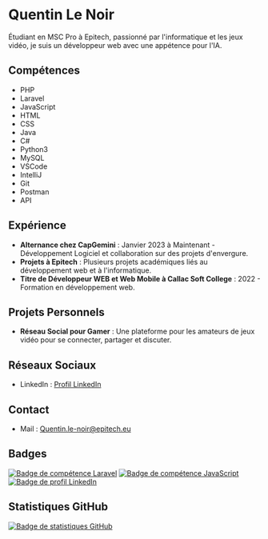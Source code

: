 # Quentin Le Noir

Étudiant en MSC Pro à Epitech, passionné par l'informatique et les jeux vidéo, je suis un développeur web avec une appétence pour l'IA.

## Compétences

- PHP
- Laravel
- JavaScript
- HTML
- CSS
- Java
- C#
- Python3
- MySQL
- VSCode
- IntelliJ
- Git
- Postman
- API

## Expérience

- **Alternance chez CapGemini** : Janvier 2023 à Maintenant - Développement Logiciel et collaboration sur des projets d'envergure.
- **Projets à Epitech** : Plusieurs projets académiques liés au développement web et à l'informatique.
- **Titre de Développeur WEB et Web Mobile à Callac Soft College** : 2022 - Formation en développement web.

## Projets Personnels

- **Réseau Social pour Gamer** :  Une plateforme pour les amateurs de jeux vidéo pour se connecter, partager et discuter.

## Réseaux Sociaux

- LinkedIn : [Profil LinkedIn](https://www.linkedin.com/in/quentin-le-noir/)

## Contact

- Mail : [Quentin.le-noir@epitech.eu](mailto:Quentin.le-noir@epitech.eu)

## Badges

[![Badge de compétence Laravel](https://img.shields.io/badge/Laravel-Intermediate-yellow)](https://www.Laravel.net/)
[![Badge de compétence JavaScript](https://img.shields.io/badge/JavaScript-Intermediate-yellow)](https://developer.mozilla.org/en-US/docs/Web/JavaScript)
[![Badge de profil LinkedIn](https://img.shields.io/badge/LinkedIn-Connect-blue)](https://www.linkedin.com/in/quentin-le-noir/)

## Statistiques GitHub

[![Badge de statistiques GitHub](https://img.shields.io/github/followers/your-username?style=social)](https://github.com/your-username)
